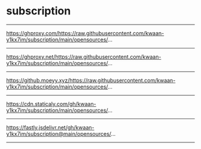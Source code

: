 # subscription #
***  ***  ***  ***  ***  ***  ***
https://ghproxy.com/https://raw.githubusercontent.com/kwaan-y1kx7im/subscription/main/opensources/...
***  ***  ***  ***  ***  ***  ***
https://ghproxy.net/https://raw.githubusercontent.com/kwaan-y1kx7im/subscription/main/opensources/...
***  ***  ***  ***  ***  ***  ***
https://github.moeyy.xyz/https://raw.githubusercontent.com/kwaan-y1kx7im/subscription/main/opensources/...
***  ***  ***  ***  ***  ***  ***
https://cdn.staticaly.com/gh/kwaan-y1kx7im/subscription/main/opensources/...
***  ***  ***  ***  ***  ***  ***
https://fastly.jsdelivr.net/gh/kwaan-y1kx7im/subscription@main/opensources/...
***  ***  ***  ***  ***  ***  ***